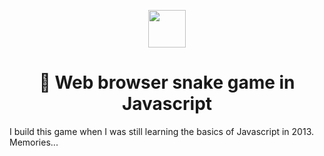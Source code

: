 <p align="center">
  <img src="https://assets.pokemon.com/assets/cms2/img/pokedex/full/024.png" width="60" />
</p>
<h1 align="center">
  🐍 Web browser snake game in Javascript
</h1>

I build this game when I was still learning the basics of Javascript in 2013. Memories...
